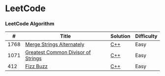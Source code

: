 LeetCode
========

### LeetCode Algorithm


| # | Title | Solution | Difficulty |
|---| ----- | -------- | ---------- |
|1768|[Merge Strings Alternately](https://leetcode.com/problems/merge-strings-alternately/description/) | [C++](./Algorithms/Merge%20Strings%20Alternately.cpp) | Easy |
|1071|[Greatest Common Divisor of Strings](https://leetcode.com/problems/greatest-common-divisor-of-strings/description/) | [C++](./Algorithms/Greatest%20Common%20Divisor%20of%20Strings) | Easy |
|412|[Fizz Buzz](https://leetcode.com/problems/fizz-buzz/description/) | [C++](./Algorithms/Fizz%20Buzz.cpp) | Easy |
